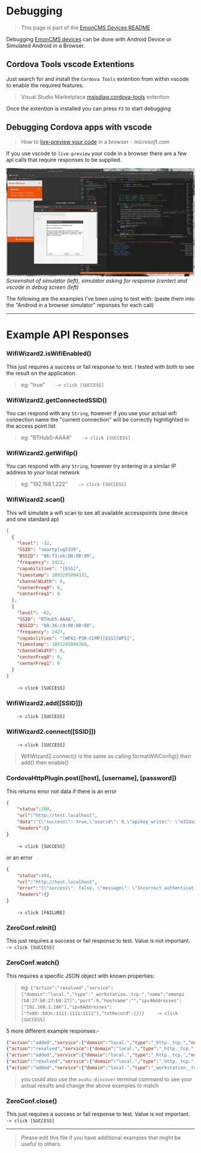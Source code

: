 # Debugging
> This page is part of the [EmonCMS Devices README][parent-page]


Debugging [EmonCMS devices][repo] can be done with Android Device or Simulated Android in a Browser.



## Cordova Tools vscode Extentions
Just search for and install the `Cordova Tools` extention from within vscode to enable the required features.
> Visual Studio Marketplace [msjsdiag.cordova-tools][extention docs] extention

Once the extention is installed you can press `F5` to start debugging

## Debugging Cordova apps with vscode
> How to [live-preview your code][microsoft docs] in a browser
<cite>- microsoft.com</cite>

If you use vscode to `live-preview` your code in a browser there are a few api calls that require responses to be supplied.

[<img src="vscode-debug-screenshot.png" width="700" alt="Dashboard"/>](vscode-debug-screenshot.png?raw=true)
<br><em>Screenshot of simulator (left), simulator asking for response (center) and vscode in debug screen (left)</em>

The following are the examples I've been using to test with: (paste them into the "Android in a browser simulator" reponses for each call)


---------------------



# Example API Responses

### WifiWizard2.isWifiEnabled()
This just requires a success or fail response to test. I tested with both to see the result on the application.
> eg: "true"`    -> click [SUCCESS]`

### WifiWizard2.getConnectedSSID()
You can respond with any `String`, however if you use your actual wifi connection name the "current connection" will be correctly hightlighted in the access point list
> eg: "BTHub5-AAAA"`    -> click [SUCCESS]`

### WifiWizard2.getWifiIp()
You can respond with any `String`, however try entering in a similar IP address to your local network
> eg: "192.168.1.222"`    -> click [SUCCESS]`

### WifiWizard2.scan()
This will simulate a wifi scan to see all available accesspoints (one device and one standard ap)
```JSON
[
  {
    "level": -32,
    "SSID": "smartplug5339",
    "BSSID": "86:f3:eb:00:00:00",
    "frequency": 2412,
    "capabilities": "[ESS]",
    "timestamp": 1893205094332,
    "channelWidth": 0,
    "centerFreq0": 0,
    "centerFreq1": 0
  },
  {
    "level": -62,
    "SSID": "BTHub5-AAAA",
    "BSSID": "08:36:c9:00:00:00",
    "frequency": 2427,
    "capabilities": "[WPA2-PSK-CCMP][ESS][WPS]",
    "timestamp": 1893205094360,
    "channelWidth": 0,
    "centerFreq0": 0,
    "centerFreq1": 0
  }
]
```
`    -> click [SUCCESS]`

### WifiWizard2.add([SSID]])
`    -> click [SUCCESS]`

### WifiWizard2.connect([SSID]])
`    -> click [SUCCESS]`
> WifiWizard2.connect() is the same as calling formatWifiConfig() then add() then enable()

### CordovaHttpPlugin.post([host], [username], [password])
This returns error not data if there is an error
```JSON
{
    "status":200,
    "url":"http://test.localhost",
    "data":"{\"success\": true,\"userid\": 0,\"apikey_write\": \"e31da26bd2f9807930cad74adb9853a0\",\"apikey_read\": \"6c255f8156fe09694a9a316fb36db971\"}",
    "headers":{}
}
```
`    -> click [SUCCESS]`

or an error
```JSON
{
    "status":404,
    "url":"http://test.localhost",
    "error":"{\"success\": false, \"message\": \"Incorrect authentication\"}",
    "headers":{}
}
```
`    -> click [FAILURE]`

### ZeroConf.reInit()
This just requires a success or fail response to test. Value is not important.
`    -> click [SUCCESS]`

### ZeroConf.watch()
This requires a specific JSON object with known properties:
> eg: `{"action":"resolved","service":{"domain":"local.","type":"_workstation._tcp.","name":"emonpi [b8:27:b8:27:b8:27]","port":9,"hostname":"","ipv4Addresses":["192.168.1.186"],"ipv6Addresses":["fe80::b03c:1111:1111:1111"],"txtRecord":{}}}`
`    -> click [SUCCESS]`

5 more different example responses:-
```JSON
{"action":"added","service":{"domain":"local.","type":"_http._tcp.","name":"smartplug5339","port":0,"hostname":"smartplug5339._http._tcp.local.","ipv4Addresses":[],"ipv6Addresses":[],"txtRecord":{"smartplug5339._http._tcp.local.":"true"}}}
{"action":"resolved","service":{"domain":"local.","type":"_http._tcp.","name":"smartplug5339","port":80,"hostname":"","ipv4Addresses":["192.168.1.78"],"ipv6Addresses":[],"txtRecord":{}}}
{"action":"added","service":{"domain":"local.","type":"_http._tcp.","name":"openevse-8970","port":0,"hostname":"openevse-8970._http._tcp.local.","ipv4Addresses":[],"ipv6Addresses":[],"txtRecord":{"openevse-8970._http._tcp.local.":"true"}}}
{"action":"resolved","service":{"domain":"local.","type":"_http._tcp.","name":"openevse-8970","port":80,"hostname":"","ipv4Addresses":["192.168.1.81"],"ipv6Addresses":[],"txtRecord":{}}}
{"action":"added","service":{"domain":"local.","type":"_workstation._tcp.","name":"emonpi [b8:27:b8:27:b8:27]","port":0,"hostname":"emonpi [b8:27:b8:27:b8:27]._workstation._tcp.local.","ipv4Addresses":[],"ipv6Addresses":[],"txtRecord":{"emonpi [b8:27:b8:27:b8:27]._workstation._tcp.local.":"true"}}}
```
> you could also use the `avahi-discover` terminal command to see your actual results and change the above examples to match

### ZeroConf.close()
This just requires a success or fail response to test. Value is not important.
`    -> click [SUCCESS]`




--------------------

> Please edit this file if you have additional examples that might be useful to others.

[extention docs]: <https://marketplace.visualstudio.com/items?itemName=msjsdiag.cordova-tools>
[microsoft docs]: <https://docs.microsoft.com/en-us/visualstudio/cross-platform/tools-for-cordova/run-your-app/simulate-in-browser?view=toolsforcordova-2017>
[parent-page]: ./README.md
[repo]: https://github.com/emoncms/cordova-emon-devices
